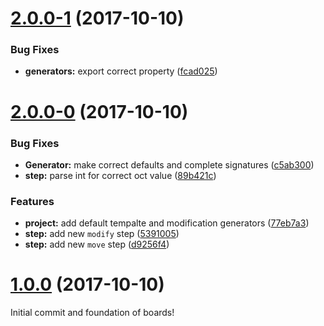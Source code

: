 <a name="2.0.0-1"></a>
# [2.0.0-1](https://github.com/SpoonX/boards/compare/v2.0.0-0...v2.0.0-1) (2017-10-10)


### Bug Fixes

* **generators:** export correct property ([fcad025](https://github.com/SpoonX/boards/commit/fcad025))



<a name="2.0.0-0"></a>
# [2.0.0-0](https://github.com/SpoonX/boards/compare/v0.0.4...v2.0.0-0) (2017-10-10)


### Bug Fixes

* **Generator:** make correct defaults and complete signatures ([c5ab300](https://github.com/SpoonX/boards/commit/c5ab300))
* **step:** parse int for correct oct value ([89b421c](https://github.com/SpoonX/boards/commit/89b421c))


### Features

* **project:** add default tempalte and modification generators ([77eb7a3](https://github.com/SpoonX/boards/commit/77eb7a3))
* **step:** add new `modify` step ([5391005](https://github.com/SpoonX/boards/commit/5391005))
* **step:** add new `move` step ([d9256f4](https://github.com/SpoonX/boards/commit/d9256f4))



<a name="1.0.0"></a>
# [1.0.0](https://github.com/SpoonX/boards/compare/v0.0.4...v1.0.0) (2017-10-10)

Initial commit and foundation of boards!
